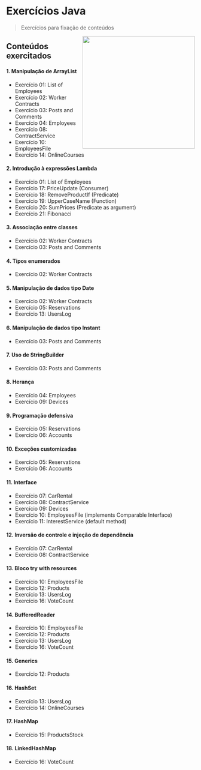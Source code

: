 # Exercícios Java
> Exercícios para fixação de conteúdos
<img src="https://media0.giphy.com/media/3o6fJ5z2bgCLBshZUA/200w.webp" align="right" width="300">

## Conteúdos exercitados
#### 1. Manipulação de ArrayList
   - Exercício 01: List of Employees
   - Exercício 02: Worker Contracts
   - Exercício 03: Posts and Comments
   - Exercício 04: Employees
   - Exercício 08: ContractService
   - Exercício 10: EmployeesFile
   - Exercício 14: OnlineCourses

#### 2. Introdução à expressões Lambda
   - Exercício 01: List of Employees
   - Exercício 17: PriceUpdate (Consumer)
   - Exercício 18: RemoveProductIf (Predicate)
   - Exercício 19: UpperCaseName (Function)
   - Exercício 20: SumPrices (Predicate as argument)
   - Exercício 21: Fibonacci

#### 3. Associação entre classes
   - Exercício 02: Worker Contracts
   - Exercício 03: Posts and Comments
   
#### 4. Tipos enumerados
   - Exercício 02: Worker Contracts

#### 5. Manipulação de dados tipo Date 
   - Exercício 02: Worker Contracts
   - Exercício 05: Reservations
   - Exercício 13: UsersLog

#### 6. Manipulação de dados tipo Instant
   - Exercício 03: Posts and Comments

#### 7. Uso de StringBuilder
   - Exercício 03: Posts and Comments
   
#### 8. Herança
   - Exercício 04: Employees
   - Exercício 09: Devices
    
#### 9. Programação defensiva
   - Exercício 05: Reservations
   - Exercício 06: Accounts
    
#### 10. Exceções customizadas
   - Exercício 05: Reservations
   - Exercício 06: Accounts
    
#### 11. Interface
   - Exercício 07: CarRental
   - Exercício 08: ContractService
   - Exercício 09: Devices
   - Exercício 10: EmployeesFile (implements Comparable Interface)
   - Exercício 11: InterestService (default method)
   
#### 12. Inversão de controle e injeção de dependência
   - Exercício 07: CarRental
   - Exercício 08: ContractService

#### 13. Bloco try with resources
   - Exercício 10: EmployeesFile
   - Exercício 12: Products
   - Exercício 13: UsersLog
   - Exercício 16: VoteCount
   
#### 14. BufferedReader
   - Exercício 10: EmployeesFile
   - Exercício 12: Products
   - Exercício 13: UsersLog
   - Exercício 16: VoteCount   
   
#### 15. Generics
   - Exercício 12: Products

#### 16. HashSet
   - Exercício 13: UsersLog
   - Exercício 14: OnlineCourses
 
#### 17. HashMap
   - Exercício 15: ProductsStock

#### 18. LinkedHashMap
   - Exercício 16: VoteCount 
